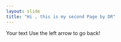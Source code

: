 ```yaml
---
layout: slide
title: "Hi , this is my second Page by DR"
---
```

Your text
Use the left arrow to go back!
